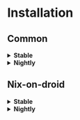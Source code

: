 # Installation

## Common

<details>
  <summary><b>Stable</b></summary>

```bash
curl -s https://raw.githubusercontent.com/not-scripter/dotfiles/main/install/setup.sh | bash -s
```

</details>

<details>
  <summary><b>Nightly</b></summary>
   
```bash
curl -s https://raw.githubusercontent.com/not-scripter/dotfiles/nightly/install/setup.sh | bash -s
```
</details>

## Nix-on-droid

<details>
  <summary><b>Stable</b></summary>

```bash
curl -s https://raw.githubusercontent.com/not-scripter/dotfiles/main/install/nix-on-droid.sh | bash -s
```

</details>

<details>
  <summary><b>Nightly</b></summary>

```bash
curl -s https://raw.githubusercontent.com/not-scripter/dotfiles/nightly/install/nix-on-droid.sh | bash -s
```

</details>
